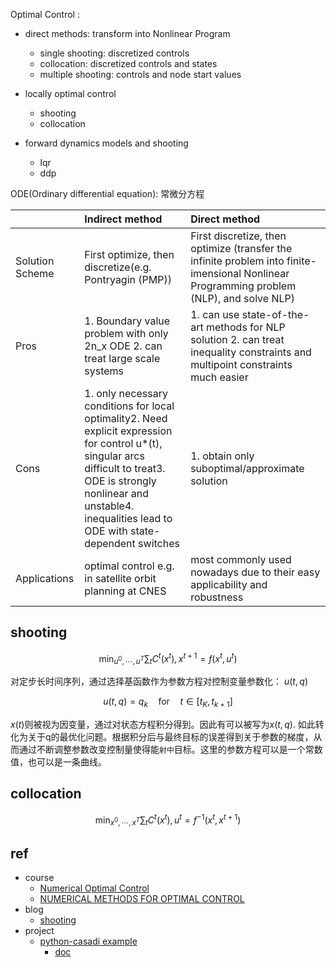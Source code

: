 
Optimal Control :

- direct methods: transform into Nonlinear Program
    - single shooting: discretized controls
    - collocation: discretized controls and states
    - multiple shooting: controls and node start values



- locally optimal control
    - shooting
    - collocation
- forward dynamics models and shooting
    - lqr
    - ddp

ODE(Ordinary differential equation): 常微分方程



||Indirect method|Direct method|
|:--|:--|:--|
|Solution Scheme|First optimize, then discretize(e.g. Pontryagin (PMP))|First discretize, then optimize (transfer the infinite problem into finite- imensional Nonlinear Programming problem (NLP), and solve NLP)|
|Pros|1. Boundary value problem with only 2n_x ODE 2. can treat large scale systems|1. can use state-of-the-art methods for NLP solution 2. can treat inequality constraints and multipoint constraints much easier|
|Cons|1. only necessary conditions for local optimality2. Need explicit expression for control u*(t), singular arcs difficult to treat3. ODE is strongly nonlinear and unstable4. inequalities lead to ODE with state-dependent switches|1. obtain only suboptimal/approximate solution|
|Applications|optimal control e.g. in satellite orbit planning at CNES|most commonly used nowadays due to their easy applicability and robustness|



## shooting

$$\min_{u^0,\cdots,u^T}\sum_t C^t(x^t), x^{t+1}=f(x^t, u^t)$$

对定步长时间序列，通过选择基函数作为参数方程对控制变量参数化： $u(t,q)$

$$u(t,q)=q_k \quad \text{for} \quad t\in[t_K, t_{k+1}]$$

$x(t)$则被视为因变量，通过对状态方程积分得到。因此有可以被写为$x(t,q)$. 如此转化为关于q的最优化问题。根据积分后与最终目标的误差得到关于参数的梯度，从而通过不断调整参数改变控制量使得能`射中`目标。这里的参数方程可以是一个常数值，也可以是一条曲线。

## collocation

$$\min_{x^0,\cdots,x^T}\sum_t C^t(x^t), u^{t}=f^{-1}(x^t, x^{t+1})$$


## ref

- course
    - [Numerical Optimal Control](https://www.syscop.de/teaching/ss2020/numerical-optimal-control-online)
    - [NUMERICAL METHODS FOR OPTIMAL CONTROL](https://mariozanon.wordpress.com/numerical-methods-for-optimal-control/)
- blog
    - [shooting](https://zhuanlan.zhihu.com/p/396020054)
- project
    - [python-casadi example](https://github.com/casadi/casadi/tree/master/docs/examples/python)
        - [doc](http://casadi.sourceforge.net/v3.2.3/users_guide/html/node8.html)
